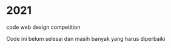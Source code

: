 # 2021
code web design competition

Code ini belum selesai dan masih banyak yang harus diperbaiki 


